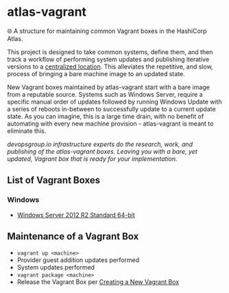 # atlas-vagrant
:globe_with_meridians: A structure for maintaining common Vagrant boxes in the HashiCorp Atlas.

This project is designed to take common systems, define them, and then track a workflow of performing system updates and publishing iterative versions to a [centralized location](https://atlas.hashicorp.com/devopsgroup-io). This alleviates the repetitive, and slow, process of bringing a bare machine image to an updated state.

New Vagrant boxes maintained by atlas-vagrant start with a bare image from a reputable source. Systems such as Windows Server, require a specific manual order of updates followed by running Windows Update with a series of reboots in-between to successfully update to a current update state. As you can imagine, this is a large time drain, with no benefit of automating with every new machine provision - atlas-vagrant is meant to eliminate this.

*devopsgroup.io infrastructure experts do the research, work, and publishing of the atlas-vagrant boxes. Leaving you with a bare, yet updated, Vagrant box that is ready for your implementation.*

## List of Vagrant Boxes
### Windows
* [Windows Server 2012 R2 Standard 64-bit](https://atlas.hashicorp.com/devopsgroup-io/boxes/windows_server-2012r2-standard-amd64-nocm)

## Maintenance of a Vagrant Box
* `vagrant up <machine>`
* Provider guest addition updates performed
* System updates performed
* `vagrant package <machine>`
* Release the Vagrant Box per [Creating a New Vagrant Box](https://vagrantcloud.com/help/vagrant/boxes/create)
